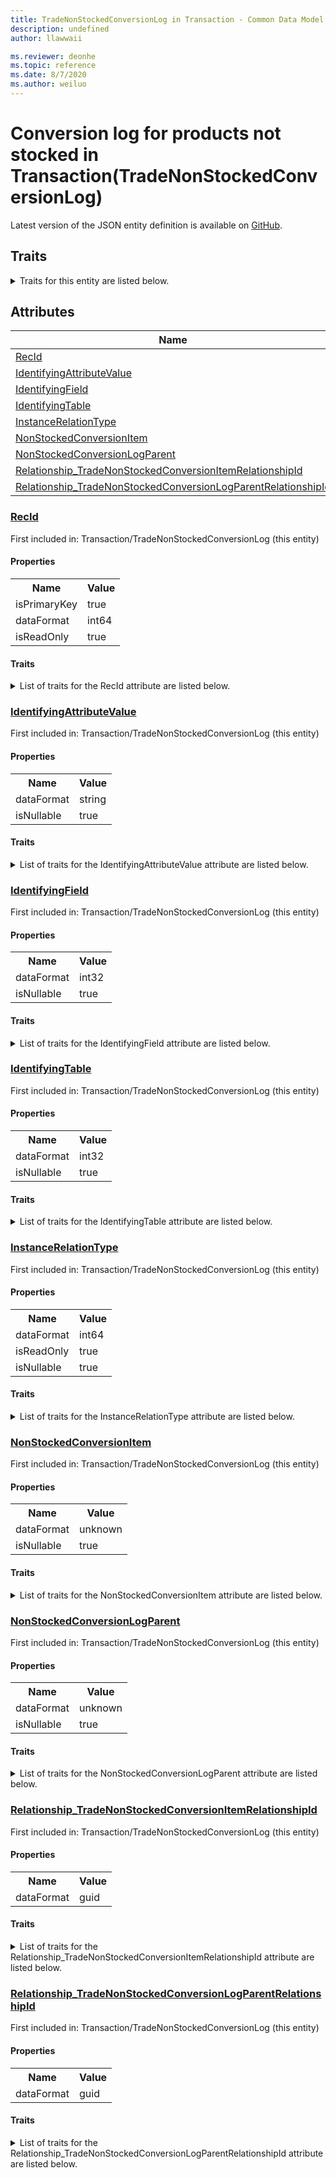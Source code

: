 ```yaml
---
title: TradeNonStockedConversionLog in Transaction - Common Data Model | Microsoft Docs
description: undefined
author: llawwaii

ms.reviewer: deonhe
ms.topic: reference
ms.date: 8/7/2020
ms.author: weiluo
---
```


# Conversion log for products not stocked in Transaction(TradeNonStockedConversionLog)

  
 Latest version of the JSON entity definition is available on <a href="https://github.com/Microsoft/CDM/tree/master/schemaDocuments/core/operationsCommon/Tables/SupplyChain/SalesAndMarketing/Transaction/TradeNonStockedConversionLog.cdm.json" target="_blank">GitHub</a>.  

## Traits

<details>
<summary>Traits for this entity are listed below.  
</summary>

**is.identifiedBy**  
  names a specifc identity attribute to use with an entity  <table><tr><th>Parameter</th><th>Value</th><th>Data type</th><th>Explanation</th></tr><tr><td>attribute</td><td>[TradeNonStockedConversionLog/(resolvedAttributes)/RecId](#RecId)</td><td>attribute</td><td></td></tr></table>

**is.CDM.entityVersion**  
  <table><tr><th>Parameter</th><th>Value</th><th>Data type</th><th>Explanation</th></tr><tr><td>versionNumber</td><td>"1.1"</td><td>string</td><td>semantic version number of the entity</td></tr></table>

**is.application.releaseVersion**  
  <table><tr><th>Parameter</th><th>Value</th><th>Data type</th><th>Explanation</th></tr><tr><td>releaseVersion</td><td>"10.0.13.0"</td><td>string</td><td>semantic version number of the application introducing this entity</td></tr></table>

**is.localized.displayedAs**  
  Holds the list of language specific display text for an object.  <table><tr><th>Parameter</th><th>Value</th><th>Data type</th><th>Explanation</th></tr><tr><td>localizedDisplayText</td><td><table><tr><th>languageTag</th><th>displayText</th></tr><tr><td>en</td><td>Conversion log for products not stocked</td></tr></table></td><td>entity</td><td>a reference to the constant entity holding the list of localized text</td></tr></table>

</details>

## Attributes

|Name|Description|First Included in Instance|
|---|---|---|
|[RecId](#RecId)||<a href="TradeNonStockedConversionLog.md" target="_blank">Transaction/TradeNonStockedConversionLog</a>|
|[IdentifyingAttributeValue](#IdentifyingAttributeValue)||<a href="TradeNonStockedConversionLog.md" target="_blank">Transaction/TradeNonStockedConversionLog</a>|
|[IdentifyingField](#IdentifyingField)||<a href="TradeNonStockedConversionLog.md" target="_blank">Transaction/TradeNonStockedConversionLog</a>|
|[IdentifyingTable](#IdentifyingTable)||<a href="TradeNonStockedConversionLog.md" target="_blank">Transaction/TradeNonStockedConversionLog</a>|
|[InstanceRelationType](#InstanceRelationType)||<a href="TradeNonStockedConversionLog.md" target="_blank">Transaction/TradeNonStockedConversionLog</a>|
|[NonStockedConversionItem](#NonStockedConversionItem)||<a href="TradeNonStockedConversionLog.md" target="_blank">Transaction/TradeNonStockedConversionLog</a>|
|[NonStockedConversionLogParent](#NonStockedConversionLogParent)||<a href="TradeNonStockedConversionLog.md" target="_blank">Transaction/TradeNonStockedConversionLog</a>|
|[Relationship_TradeNonStockedConversionItemRelationshipId](#Relationship_TradeNonStockedConversionItemRelationshipId)||<a href="TradeNonStockedConversionLog.md" target="_blank">Transaction/TradeNonStockedConversionLog</a>|
|[Relationship_TradeNonStockedConversionLogParentRelationshipId](#Relationship_TradeNonStockedConversionLogParentRelationshipId)||<a href="TradeNonStockedConversionLog.md" target="_blank">Transaction/TradeNonStockedConversionLog</a>|

### <a href=#RecId name="RecId">RecId</a>

First included in: Transaction/TradeNonStockedConversionLog (this entity)  

#### Properties

<table><tr><th>Name</th><th>Value</th></tr><tr><td>isPrimaryKey</td><td>true</td></tr><tr><td>dataFormat</td><td>int64</td></tr><tr><td>isReadOnly</td><td>true</td></tr></table>

#### Traits

<details>
<summary>List of traits for the RecId attribute are listed below.</summary>

**is.dataFormat.integer**  
**is.dataFormat.big**  
**is.identifiedBy**  
names a specifc identity attribute to use with an entity  <table><tr><th>Parameter</th><th>Value</th><th>Data type</th><th>Explanation</th></tr><tr><td>attribute</td><td>[TradeNonStockedConversionLog/(resolvedAttributes)/RecId](#RecId)</td><td>attribute</td><td></td></tr></table>

**is.readOnly**  
**is.dataFormat.integer**  
**is.dataFormat.big**  
</details>

### <a href=#IdentifyingAttributeValue name="IdentifyingAttributeValue">IdentifyingAttributeValue</a>

First included in: Transaction/TradeNonStockedConversionLog (this entity)  

#### Properties

<table><tr><th>Name</th><th>Value</th></tr><tr><td>dataFormat</td><td>string</td></tr><tr><td>isNullable</td><td>true</td></tr></table>

#### Traits

<details>
<summary>List of traits for the IdentifyingAttributeValue attribute are listed below.</summary>

**is.dataFormat.character**  
**is.dataFormat.big**  
**is.dataFormat.array**  
**is.nullable**  
The attribute value may be set to NULL.  

**is.dataFormat.character**  
**is.dataFormat.array**  
</details>

### <a href=#IdentifyingField name="IdentifyingField">IdentifyingField</a>

First included in: Transaction/TradeNonStockedConversionLog (this entity)  

#### Properties

<table><tr><th>Name</th><th>Value</th></tr><tr><td>dataFormat</td><td>int32</td></tr><tr><td>isNullable</td><td>true</td></tr></table>

#### Traits

<details>
<summary>List of traits for the IdentifyingField attribute are listed below.</summary>

**is.dataFormat.integer**  
**is.nullable**  
The attribute value may be set to NULL.  

**is.dataFormat.integer**  
</details>

### <a href=#IdentifyingTable name="IdentifyingTable">IdentifyingTable</a>

First included in: Transaction/TradeNonStockedConversionLog (this entity)  

#### Properties

<table><tr><th>Name</th><th>Value</th></tr><tr><td>dataFormat</td><td>int32</td></tr><tr><td>isNullable</td><td>true</td></tr></table>

#### Traits

<details>
<summary>List of traits for the IdentifyingTable attribute are listed below.</summary>

**is.dataFormat.integer**  
**is.nullable**  
The attribute value may be set to NULL.  

**is.dataFormat.integer**  
</details>

### <a href=#InstanceRelationType name="InstanceRelationType">InstanceRelationType</a>

First included in: Transaction/TradeNonStockedConversionLog (this entity)  

#### Properties

<table><tr><th>Name</th><th>Value</th></tr><tr><td>dataFormat</td><td>int64</td></tr><tr><td>isReadOnly</td><td>true</td></tr><tr><td>isNullable</td><td>true</td></tr></table>

#### Traits

<details>
<summary>List of traits for the InstanceRelationType attribute are listed below.</summary>

**is.dataFormat.integer**  
**is.dataFormat.big**  
**is.readOnly**  
**is.nullable**  
The attribute value may be set to NULL.  

**is.dataFormat.integer**  
**is.dataFormat.big**  
</details>

### <a href=#NonStockedConversionItem name="NonStockedConversionItem">NonStockedConversionItem</a>

First included in: Transaction/TradeNonStockedConversionLog (this entity)  

#### Properties

<table><tr><th>Name</th><th>Value</th></tr><tr><td>dataFormat</td><td>unknown</td></tr><tr><td>isNullable</td><td>true</td></tr></table>

#### Traits

<details>
<summary>List of traits for the NonStockedConversionItem attribute are listed below.</summary>

**is.nullable**  
The attribute value may be set to NULL.  

</details>

### <a href=#NonStockedConversionLogParent name="NonStockedConversionLogParent">NonStockedConversionLogParent</a>

First included in: Transaction/TradeNonStockedConversionLog (this entity)  

#### Properties

<table><tr><th>Name</th><th>Value</th></tr><tr><td>dataFormat</td><td>unknown</td></tr><tr><td>isNullable</td><td>true</td></tr></table>

#### Traits

<details>
<summary>List of traits for the NonStockedConversionLogParent attribute are listed below.</summary>

**is.nullable**  
The attribute value may be set to NULL.  

</details>

### <a href=#Relationship_TradeNonStockedConversionItemRelationshipId name="Relationship_TradeNonStockedConversionItemRelationshipId">Relationship_TradeNonStockedConversionItemRelationshipId</a>

First included in: Transaction/TradeNonStockedConversionLog (this entity)  

#### Properties

<table><tr><th>Name</th><th>Value</th></tr><tr><td>dataFormat</td><td>guid</td></tr></table>

#### Traits

<details>
<summary>List of traits for the Relationship_TradeNonStockedConversionItemRelationshipId attribute are listed below.</summary>

**is.dataFormat.character**  
**is.dataFormat.big**  
**is.dataFormat.array**  
**is.dataFormat.guid**  
**means.identity.entityId**  
**is.linkedEntity.identifier**  
Marks the attribute(s) that hold foreign key references to a linked (used as an attribute) entity. This attribute is added to the resolved entity to enumerate the referenced entities.  <table><tr><th>Parameter</th><th>Value</th><th>Data type</th><th>Explanation</th></tr><tr><td>entityReferences</td><td><table><tr><th>entityReference</th><th>attributeReference</th></tr><tr><td><a href="../WorksheetLine/TradeNonStockedConversionItem.md" target="_blank">/core/operationsCommon/Tables/SupplyChain/SalesAndMarketing/WorksheetLine/TradeNonStockedConversionItem.cdm.json/TradeNonStockedConversionItem</a></td><td><a href="../WorksheetLine/TradeNonStockedConversionItem.md#RecId" target="_blank">RecId</a></td></tr></table></td><td>entity</td><td>a reference to the constant entity holding the list of entity references</td></tr></table>

**is.dataFormat.guid**  
**is.dataFormat.character**  
**is.dataFormat.array**  
</details>

### <a href=#Relationship_TradeNonStockedConversionLogParentRelationshipId name="Relationship_TradeNonStockedConversionLogParentRelationshipId">Relationship_TradeNonStockedConversionLogParentRelationshipId</a>

First included in: Transaction/TradeNonStockedConversionLog (this entity)  

#### Properties

<table><tr><th>Name</th><th>Value</th></tr><tr><td>dataFormat</td><td>guid</td></tr></table>

#### Traits

<details>
<summary>List of traits for the Relationship_TradeNonStockedConversionLogParentRelationshipId attribute are listed below.</summary>

**is.dataFormat.character**  
**is.dataFormat.big**  
**is.dataFormat.array**  
**is.dataFormat.guid**  
**means.identity.entityId**  
**is.linkedEntity.identifier**  
Marks the attribute(s) that hold foreign key references to a linked (used as an attribute) entity. This attribute is added to the resolved entity to enumerate the referenced entities.  <table><tr><th>Parameter</th><th>Value</th><th>Data type</th><th>Explanation</th></tr><tr><td>entityReferences</td><td><table><tr><th>entityReference</th><th>attributeReference</th></tr><tr><td><a href="TradeNonStockedConversionLogParent.md" target="_blank">/core/operationsCommon/Tables/SupplyChain/SalesAndMarketing/Transaction/TradeNonStockedConversionLogParent.cdm.json/TradeNonStockedConversionLogParent</a></td><td><a href="TradeNonStockedConversionLogParent.md#RecId" target="_blank">RecId</a></td></tr></table></td><td>entity</td><td>a reference to the constant entity holding the list of entity references</td></tr></table>

**is.dataFormat.guid**  
**is.dataFormat.character**  
**is.dataFormat.array**  
</details>

